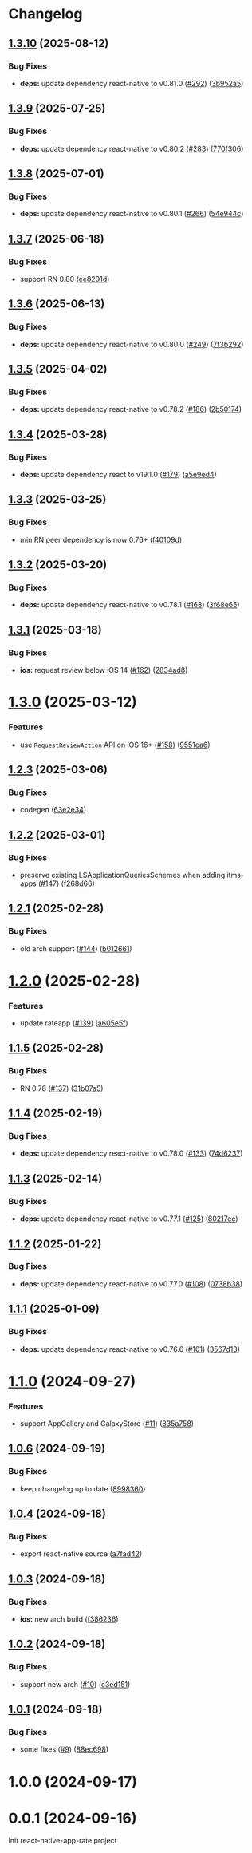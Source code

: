 # Changelog

## [1.3.10](https://github.com/huextrat/react-native-rate-app/compare/v1.3.9...v1.3.10) (2025-08-12)


### Bug Fixes

* **deps:** update dependency react-native to v0.81.0 ([#292](https://github.com/huextrat/react-native-rate-app/issues/292)) ([3b952a5](https://github.com/huextrat/react-native-rate-app/commit/3b952a5ecacf959695304b82aaa18fbdb49f0653))

## [1.3.9](https://github.com/huextrat/react-native-rate-app/compare/v1.3.8...v1.3.9) (2025-07-25)


### Bug Fixes

* **deps:** update dependency react-native to v0.80.2 ([#283](https://github.com/huextrat/react-native-rate-app/issues/283)) ([770f306](https://github.com/huextrat/react-native-rate-app/commit/770f306c7c828aa51e04c2492955a508b45bd991))

## [1.3.8](https://github.com/huextrat/react-native-rate-app/compare/v1.3.7...v1.3.8) (2025-07-01)


### Bug Fixes

* **deps:** update dependency react-native to v0.80.1 ([#266](https://github.com/huextrat/react-native-rate-app/issues/266)) ([54e944c](https://github.com/huextrat/react-native-rate-app/commit/54e944c6408adf93f04218bc3a185c092d09675d))

## [1.3.7](https://github.com/huextrat/react-native-rate-app/compare/v1.3.6...v1.3.7) (2025-06-18)


### Bug Fixes

* support RN 0.80 ([ee8201d](https://github.com/huextrat/react-native-rate-app/commit/ee8201dfd1eaa49286f5a194d6380e32111b8cbb))

## [1.3.6](https://github.com/huextrat/react-native-rate-app/compare/v1.3.5...v1.3.6) (2025-06-13)


### Bug Fixes

* **deps:** update dependency react-native to v0.80.0 ([#249](https://github.com/huextrat/react-native-rate-app/issues/249)) ([7f3b292](https://github.com/huextrat/react-native-rate-app/commit/7f3b292e82864ad49ecc020f36a4362a086d94b8))

## [1.3.5](https://github.com/huextrat/react-native-rate-app/compare/v1.3.4...v1.3.5) (2025-04-02)


### Bug Fixes

* **deps:** update dependency react-native to v0.78.2 ([#186](https://github.com/huextrat/react-native-rate-app/issues/186)) ([2b50174](https://github.com/huextrat/react-native-rate-app/commit/2b5017454866fd9040a84f75317c86690026cbec))

## [1.3.4](https://github.com/huextrat/react-native-rate-app/compare/v1.3.3...v1.3.4) (2025-03-28)


### Bug Fixes

* **deps:** update dependency react to v19.1.0 ([#179](https://github.com/huextrat/react-native-rate-app/issues/179)) ([a5e9ed4](https://github.com/huextrat/react-native-rate-app/commit/a5e9ed4e7143baf741714992173bc624b0ab6f91))

## [1.3.3](https://github.com/huextrat/react-native-rate-app/compare/v1.3.2...v1.3.3) (2025-03-25)


### Bug Fixes

* min RN peer dependency is now 0.76+ ([f40109d](https://github.com/huextrat/react-native-rate-app/commit/f40109d13b135acecbaf57c5afdf71def5af0cc4))

## [1.3.2](https://github.com/huextrat/react-native-rate-app/compare/v1.3.1...v1.3.2) (2025-03-20)


### Bug Fixes

* **deps:** update dependency react-native to v0.78.1 ([#168](https://github.com/huextrat/react-native-rate-app/issues/168)) ([3f68e65](https://github.com/huextrat/react-native-rate-app/commit/3f68e65396fe37c6c6bf6608237b7097522ccbaa))

## [1.3.1](https://github.com/huextrat/react-native-rate-app/compare/v1.3.0...v1.3.1) (2025-03-18)


### Bug Fixes

* **ios:** request review below iOS 14 ([#162](https://github.com/huextrat/react-native-rate-app/issues/162)) ([2834ad8](https://github.com/huextrat/react-native-rate-app/commit/2834ad82a3d3b510a4dfd6184c46b72a59e77a74))

# [1.3.0](https://github.com/huextrat/react-native-rate-app/compare/v1.2.3...v1.3.0) (2025-03-12)


### Features

* use `RequestReviewAction` API on iOS 16+ ([#158](https://github.com/huextrat/react-native-rate-app/issues/158)) ([9551ea6](https://github.com/huextrat/react-native-rate-app/commit/9551ea6fa87eb7a365c2cef705bf8509c680c91b))

## [1.2.3](https://github.com/huextrat/react-native-rate-app/compare/v1.2.2...v1.2.3) (2025-03-06)


### Bug Fixes

* codegen ([63e2e34](https://github.com/huextrat/react-native-rate-app/commit/63e2e3450cf032fd1246b2cf837e3c2118ff6de7))

## [1.2.2](https://github.com/huextrat/react-native-rate-app/compare/v1.2.1...v1.2.2) (2025-03-01)


### Bug Fixes

* preserve existing LSApplicationQueriesSchemes when adding itms-apps ([#147](https://github.com/huextrat/react-native-rate-app/issues/147)) ([f268d66](https://github.com/huextrat/react-native-rate-app/commit/f268d660f028182e374b4109b12487f85df0fbf8))

## [1.2.1](https://github.com/huextrat/react-native-rate-app/compare/v1.2.0...v1.2.1) (2025-02-28)


### Bug Fixes

* old arch support ([#144](https://github.com/huextrat/react-native-rate-app/issues/144)) ([b012661](https://github.com/huextrat/react-native-rate-app/commit/b012661b2b8e2711b52783b99fe7022b8a3a8068))

# [1.2.0](https://github.com/huextrat/react-native-rate-app/compare/v1.1.5...v1.2.0) (2025-02-28)


### Features

* update rateapp ([#139](https://github.com/huextrat/react-native-rate-app/issues/139)) ([a605e5f](https://github.com/huextrat/react-native-rate-app/commit/a605e5f04a3e4f94ab816ad9daa01cc9aab942fb))

## [1.1.5](https://github.com/huextrat/react-native-rate-app/compare/v1.1.4...v1.1.5) (2025-02-28)


### Bug Fixes

* RN 0.78 ([#137](https://github.com/huextrat/react-native-rate-app/issues/137)) ([31b07a5](https://github.com/huextrat/react-native-rate-app/commit/31b07a5d2c4ce393ca38cae744f33421e088fd30))

## [1.1.4](https://github.com/huextrat/react-native-rate-app/compare/v1.1.3...v1.1.4) (2025-02-19)


### Bug Fixes

* **deps:** update dependency react-native to v0.78.0 ([#133](https://github.com/huextrat/react-native-rate-app/issues/133)) ([74d6237](https://github.com/huextrat/react-native-rate-app/commit/74d6237c611e45f24d72b3c31cc828e1a28a3780))

## [1.1.3](https://github.com/huextrat/react-native-rate-app/compare/v1.1.2...v1.1.3) (2025-02-14)


### Bug Fixes

* **deps:** update dependency react-native to v0.77.1 ([#125](https://github.com/huextrat/react-native-rate-app/issues/125)) ([80217ee](https://github.com/huextrat/react-native-rate-app/commit/80217eecde976ce032f22a59aec344e161aa6722))

## [1.1.2](https://github.com/huextrat/react-native-rate-app/compare/v1.1.1...v1.1.2) (2025-01-22)


### Bug Fixes

* **deps:** update dependency react-native to v0.77.0 ([#108](https://github.com/huextrat/react-native-rate-app/issues/108)) ([0738b38](https://github.com/huextrat/react-native-rate-app/commit/0738b38909b0c1fb363ebb647d6b8a44b181f7bd))

## [1.1.1](https://github.com/huextrat/react-native-rate-app/compare/v1.1.0...v1.1.1) (2025-01-09)


### Bug Fixes

* **deps:** update dependency react-native to v0.76.6 ([#101](https://github.com/huextrat/react-native-rate-app/issues/101)) ([3567d13](https://github.com/huextrat/react-native-rate-app/commit/3567d136e68b84db17a6d8ebed0ef3fcf0ccbfa3))

# [1.1.0](https://github.com/huextrat/react-native-rate-app/compare/v1.0.6...v1.1.0) (2024-09-27)


### Features

* support AppGallery and GalaxyStore ([#11](https://github.com/huextrat/react-native-rate-app/issues/11)) ([835a758](https://github.com/huextrat/react-native-rate-app/commit/835a758909775d4d8208692f8b0c7ca9387a1ee1))

## [1.0.6](https://github.com/huextrat/react-native-rate-app/compare/v1.0.5...v1.0.6) (2024-09-19)


### Bug Fixes

* keep changelog up to date ([8998360](https://github.com/huextrat/react-native-rate-app/commit/899836043404eb8fb9121760d542bb81ca235d4a))

## [1.0.4](https://github.com/huextrat/react-native-rate-app/compare/v1.0.3...v1.0.4) (2024-09-18)


### Bug Fixes

* export react-native source ([a7fad42](https://github.com/huextrat/react-native-rate-app/commit/a7fad425300762ddbd61ee72c67726f36d8f219c))

## [1.0.3](https://github.com/huextrat/react-native-rate-app/compare/v1.0.2...v1.0.3) (2024-09-18)


### Bug Fixes

* **ios:** new arch build ([f386236](https://github.com/huextrat/react-native-rate-app/commit/f386236ab5efdde13856d066a8c7ef1b6a202c27))

## [1.0.2](https://github.com/huextrat/react-native-rate-app/compare/v1.0.1...v1.0.2) (2024-09-18)


### Bug Fixes

* support new arch ([#10](https://github.com/huextrat/react-native-rate-app/issues/10)) ([c3ed151](https://github.com/huextrat/react-native-rate-app/commit/c3ed151c35883d9c7c4e78e437a84177367e04a2))

## [1.0.1](https://github.com/huextrat/react-native-rate-app/compare/v1.0.0...v1.0.1) (2024-09-18)


### Bug Fixes

* some fixes ([#9](https://github.com/huextrat/react-native-rate-app/issues/9)) ([88ec698](https://github.com/huextrat/react-native-rate-app/commit/88ec6983b37f4dace42d020b558303c1bd16cebd))

# 1.0.0 (2024-09-17)

# 0.0.1 (2024-09-16)

Init react-native-app-rate project
